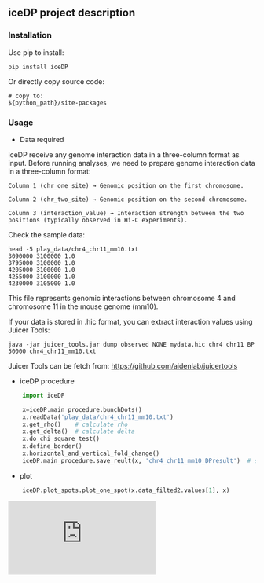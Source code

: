 
## iceDP project description


### Installation
Use pip to install:
```shell
pip install iceDP
```

Or directly copy source code:
```shell
# copy to:
${python_path}/site-packages
```


### Usage
* Data required

iceDP receive any genome interaction data in a three-column format as input. Before running analyses, we need to prepare genome interaction data in a three-column format:

    Column 1 (chr_one_site) → Genomic position on the first chromosome.

    Column 2 (chr_two_site) → Genomic position on the second chromosome.

    Column 3 (interaction_value) → Interaction strength between the two positions (typically observed in Hi-C experiments).

Check the sample data:
```shell
head -5 play_data/chr4_chr11_mm10.txt
3090000 3100000 1.0
3795000 3100000 1.0
4205000 3100000 1.0
4255000 3100000 1.0
4230000 3105000 1.0
```
This file represents genomic interactions between chromosome 4 and chromosome 11 in the mouse genome (mm10).


If your data is stored in .hic format, you can extract interaction values using Juicer Tools:

```shell
java -jar juicer_tools.jar dump observed NONE mydata.hic chr4 chr11 BP 50000 chr4_chr11_mm10.txt
```

Juicer Tools can be fetch from:
https://github.com/aidenlab/juicertools



* iceDP procedure
```python
    import iceDP

    x=iceDP.main_procedure.bunchDots()
    x.readData('play_data/chr4_chr11_mm10.txt')
    x.get_rho()    # calculate rho
    x.get_delta()  # calculate delta
    x.do_chi_square_test()
    x.define_border()
    x.horizontal_and_vertical_fold_change()
    iceDP.main_procedure.save_reult(x, 'chr4_chr11_mm10_DPresult')  # save result
```

* plot
```python
    iceDP.plot_spots.plot_one_spot(x.data_filted2.values[1], x)
```
![plot result ](https://github.com/CreataNameIsHard/iceDP/tree/main/image/bin1_72275000_bin2_101650000.pdf)




